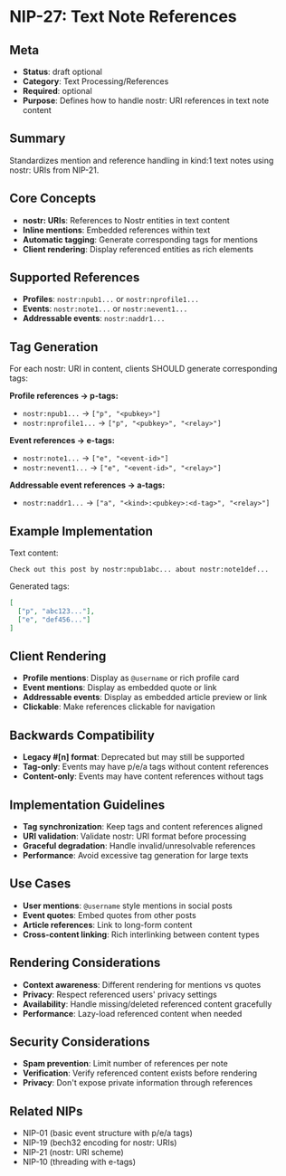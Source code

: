 # NIP-27: Text Note References

## Meta
- **Status**: draft optional
- **Category**: Text Processing/References
- **Required**: optional
- **Purpose**: Defines how to handle nostr: URI references in text note content

## Summary
Standardizes mention and reference handling in kind:1 text notes using nostr: URIs from NIP-21.

## Core Concepts
- **nostr: URIs**: References to Nostr entities in text content
- **Inline mentions**: Embedded references within text
- **Automatic tagging**: Generate corresponding tags for mentions
- **Client rendering**: Display referenced entities as rich elements

## Supported References
- **Profiles**: `nostr:npub1...` or `nostr:nprofile1...`
- **Events**: `nostr:note1...` or `nostr:nevent1...`
- **Addressable events**: `nostr:naddr1...`

## Tag Generation
For each nostr: URI in content, clients SHOULD generate corresponding tags:

**Profile references → p-tags:**
- `nostr:npub1...` → `["p", "<pubkey>"]`
- `nostr:nprofile1...` → `["p", "<pubkey>", "<relay>"]`

**Event references → e-tags:**
- `nostr:note1...` → `["e", "<event-id>"]`
- `nostr:nevent1...` → `["e", "<event-id>", "<relay>"]`

**Addressable event references → a-tags:**
- `nostr:naddr1...` → `["a", "<kind>:<pubkey>:<d-tag>", "<relay>"]`

## Example Implementation
Text content:
```
Check out this post by nostr:npub1abc... about nostr:note1def...
```

Generated tags:
```json
[
  ["p", "abc123..."],
  ["e", "def456..."]
]
```

## Client Rendering
- **Profile mentions**: Display as `@username` or rich profile card
- **Event mentions**: Display as embedded quote or link
- **Addressable events**: Display as embedded article preview or link
- **Clickable**: Make references clickable for navigation

## Backwards Compatibility
- **Legacy #[n] format**: Deprecated but may still be supported
- **Tag-only**: Events may have p/e/a tags without content references
- **Content-only**: Events may have content references without tags

## Implementation Guidelines
- **Tag synchronization**: Keep tags and content references aligned
- **URI validation**: Validate nostr: URI format before processing
- **Graceful degradation**: Handle invalid/unresolvable references
- **Performance**: Avoid excessive tag generation for large texts

## Use Cases
- **User mentions**: `@username` style mentions in social posts
- **Event quotes**: Embed quotes from other posts
- **Article references**: Link to long-form content
- **Cross-content linking**: Rich interlinking between content types

## Rendering Considerations
- **Context awareness**: Different rendering for mentions vs quotes
- **Privacy**: Respect referenced users' privacy settings
- **Availability**: Handle missing/deleted referenced content gracefully
- **Performance**: Lazy-load referenced content when needed

## Security Considerations
- **Spam prevention**: Limit number of references per note
- **Verification**: Verify referenced content exists before rendering
- **Privacy**: Don't expose private information through references

## Related NIPs
- NIP-01 (basic event structure with p/e/a tags)
- NIP-19 (bech32 encoding for nostr: URIs)
- NIP-21 (nostr: URI scheme)
- NIP-10 (threading with e-tags) 